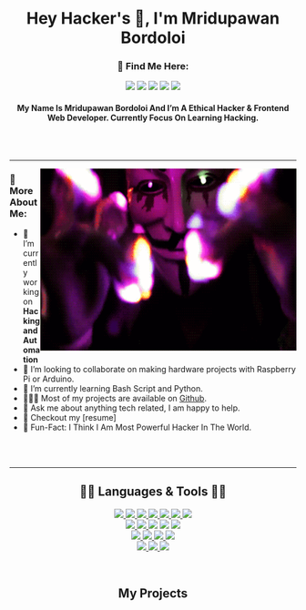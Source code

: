  <div style="width:100%;height:0;padding-bottom:45%;position:relative;">
<img src="https://github.com/SecureAxom/SecureAxom/blob/main/matrix.gif" href="https://github.com/secureaxom" alt="SecureAxom"  width="100%" height="100%"/><br> 
 </div>
 <div align="center" width="50%">
 <h1> Hey Hacker's 👋, I'm Mridupawan Bordoloi </h1>

<h3> 📲 Find Me Here: <br/> </h3>
  <a href="mailto:mridupawan503@gmail.com"><img src="https://img.shields.io/badge/e‑mail-D14836.svg?style=for-the-badge&logo=GMail&logoColor=white"/></a>
  <a href="https://instagram.com/mridupawan503"><img src="https://img.shields.io/badge/instagram-E4405F.svg?style=for-the-badge&logo=instagram&logoColor=white"/></a>
  <a href="https://linkedin.com/in/#"><img src="https://img.shields.io/badge/linkedin-0077B5.svg?style=for-the-badge&logo=linkedin&logoColor=white"/></a>
  <a href="https://twitter.com/"><img src="https://img.shields.io/badge/twitter-1DA1F2.svg?style=for-the-badge&logo=twitter&logoColor=white"/></a>
  <a href="https://facebook.com/"><img src="https://img.shields.io/badge/facebook-1DA1F2?style=for-the-badge&logo=facebook&logoColor=white"/></a> 
</p>
<p>
<h4>My Name Is Mridupawan Bordoloi And I’m A Ethical Hacker & Frontend Web Developer. Currently Focus On Learning Hacking.</h4>
<br/>
<br/>
</div>
<hr></hr>
<img align="right" alt="GIF" src="https://github.com/secureaxom/secureaxom/blob/main/hacker.gif?raw=true" width="450" height="320" />
  
### 🧐 More About Me:

- 🔭  I’m currently working on **Hacking and Automation** 
- 🤝  I’m looking to collaborate on making hardware projects with Raspberry Pi or Arduino.
- 🌱  I’m currently learning Bash Script and Python.
- 👨🏻‍💻  Most of my projects are available on [Github](https://github.com/SecureAxom?tab=repositories). 
- 💬  Ask me about anything tech related, I am happy to help.
- 📝  Checkout my [resume]
- 🎉  Fun-Fact: I Think I Am Most Powerful Hacker In The World.
<br>
<br>
<hr>
<h2 align="center" style="color="red";>👨‍💻 Languages & Tools 👨‍💻 </h2>


<p align="center">
  
  <a href="https://portswigger.net/burp">
    <img src="https://img.shields.io/badge/burp Suite-00599C?style=for-the-badge&logo=java&logoColor=white">
  </a>
   <a href="https://www.metasploit.com/">
    <img src="https://img.shields.io/badge/Metasploit-61DAFB?&style=for-the-badge&logo=Meta&logoColor=121212">
  </a>
  <a href="https://www.sqlite.org/index.html">
    <img src="https://img.shields.io/badge/Sqlmap-003B57?&style=for-the-badge&logo=mysql&logoColor=white">
  </a>
 <a href="#">
    <img src="https://img.shields.io/badge/Dirsearch-1572B6?style=for-the-badge&logo=python&logoColor=white">
  </a>
  <a href="#">
    <img src="https://img.shields.io/badge/Subfinder-httpx-323330?style=for-the-badge&logo=go&logoColor=F7DF1E">
  </a>
 <a href="https://nodejs.org/en/">
    <img src="https://img.shields.io/badge/Naabu-nuclei-339933?style=for-the-badge&logo=go&logoColor=white">
  </a>
<a href="https://www.json.org/json-en.html">
    <img src="https://img.shields.io/badge/Assetfinder-Amass-000000?style=for-the-badge&logo=go&logoColor=white">
  </a>
<br>
  <a href="https://html.com/">
    <img src="https://img.shields.io/badge/HTML-E34F26?style=for-the-badge&logo=HTML5&logoColor=white">
  </a>
 <a href="#">
   <img src="https://img.shields.io/badge/Bash-brightgreen?style=for-the-badge&logo=linux&logoColor=black">
 </a>
 <a href="#"></a>
   <img src="https://img.shields.io/badge/CSS3-BOOTSTRAP-darkblue?style=for-the-badge&logo=CSS3&logoColor=blue">
 </a>
  <a href="#"></a>
   <img src="https://img.shields.io/badge/FISH-green?style=for-the-badge&logo=shell&logoColor=black">
 </a>
 <a href="#"></a>
 <img src="https://img.shields.io/badge/PYTHON-blue?style=for-the-badge&logo=python&logoColor=yellow">
 </a>
<br>
  <a href="https://www.sublimetext.com/">
    <img src="https://img.shields.io/badge/sublime%20text-FF9800?&style=for-the-badge&logo=sublime-text&logoColor=white">
  </a>
  <a href="https://code.visualstudio.com/">
    <img src="https://img.shields.io/badge/VS%20Code-007ACC?&style=for-the-badge&logo=visual-studio-code&logoColor=white">
  </a>
  <a href="https://www.google.com/intl/en_in/chrome/">
    <img src="https://img.shields.io/badge/google%20chrome-4285F4?&style=for-the-badge&logo=google%20chrome&logoColor=white">
  </a>
  <a href="https://git-scm.com/">
    <img src="https://img.shields.io/badge/github-F05032?&style=for-the-badge&logo=github&logoColor=white">
  </a>
  <br>
<a href="https://www.apple.com/in/macos/monterey/">
    <img src="https://img.shields.io/badge/MacOS-000000?&style=for-the-badge&logo=Apple&logoColor=white">
  </a>
<a href="https://www.linux.org/">
    <img src="https://img.shields.io/badge/LINUX-black?style=for-the-badge&logo=linux&logoColor=yellow">
  </a>
<a href="https://microsoft.com">
    <img src="https://img.shields.io/badge/WINDOWS-blue?style=for-the-badge&logo=windows&logoColor=white">
  </a>

</p>
<br>
   <h2 align="center"> My Projects </h2> 
    <p align="center">
     <a href="https://github.com/secureaxom/reconcat>
          <img src="https://img.shields.io/badge/RECONCAT-red?style=for-the-badge&logo=linux&logoColor=white">                
     </a>
  </p>                                                                                                
                                                                                 
                                                                                                         

